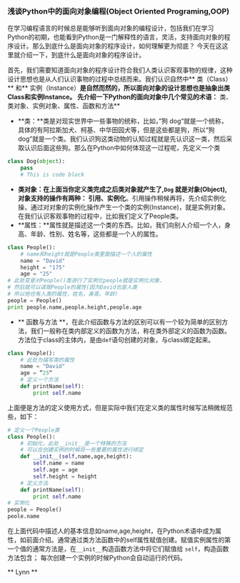 ### 浅谈Python中的面向对象编程(Object Oriented Programing,OOP)

在学习编程语言的时候总是能够听到面向对象的编程设计，包括我们在学习Python的初期，也能看到Python是一门解释性的语言，灵活，支持面向对象的程序设计。那么到底什么是面向对象的程序设计，如何理解更为彻底？
今天在这这里就介绍一下，到底什么是面向对象的程序设计。

首先，我们需要知道面向对象的程序设计符合我们人类认识客观事物的规律，这种设计思想也是从人们认识事物的过程中总结而来。我们认识自然中** 类（Class）** 和** 实例（Instance）**是自然而然的，所以面向对象的设计思想也是抽象出类Class和实例Instance。
先介绍一下Python的面向对象中几个常见的术语：** 类、类对象、实例对象、属性、函数和方法**

* **类：**类是对现实世界中一些事物的统称，比如，”狗 dog“就是一个统称，具体的有阿拉斯加犬、柯基、中华田园犬等，但是这些都是狗，所以“狗 dog”就是一个类。我们认识狗这类动物的认知过程就是先认识这一类，然后采取认识后面这些狗。那么在Python中如何体现这一过程呢，先定义一个类

```python
class Dog(object):
    pass
    # This is code block
```

* **类对象：**在上面当你定义类完成之后类对象就产生了,```Dog``` 就是对象(Object),对象支持的操作有两种：** 引用、实例化**。引用操作稍候再将，先介绍实例化操，通过对对象的实例化操作产生一个类的实例(Instance)，就是实例对象。在我们认识客观事物的过程中，比如我们定义了People类。
* **属性：**属性就是描述这一个类的东西。比如，我们向别人介绍一个人，身高、年龄、性别、姓名等，这些都是一个人的属性。

```python
class People():
    # name和height就是People类里面描述一个人的属性
    name = "David"
    height = "175"
    age = "25"    
# 此处变是对People()类进行了实例化people就是实例化对象，
# 然后就可以读取People的属性(因为David也是人类
# 所以他也有人类的属性，姓名，身高，年龄)
people = People()
print people.name,people.height,people.age
```

* ** 函数与方法 **，在此介绍函数与方法的区别可以有一个较为简单的区别方法，我们一般称在类内部定义的函数为方法，称在类外部定义的函数为函数。方法位于class的主体内，是由```def```语句创建的对象，与class绑定起来。

```python
class People():
    # 此处为描写类的属性
    name = "David"
    age = ”25“    
    # 定义一个方法
    def printName(self):
        print self.name
```
上面便是方法的定义使用方式，但是实际中我们在定义类的属性时候写法稍微规范些，如下：
```python
# 定义一个People类
class People():
    # 初始化，此处__init__是一个特殊的方法
    # 可以在创建实例的时候将一些重要的属性进行绑定
    def __init__(self,name,age,height):
        self.name = name
        self.age = age
        self.height = height
    # 定义方法
    def printName(self):
        print self.name
# 实例化    
people = People()
peole.name

```
在上面代码中描述人的基本信息如name,age,height，在Python术语中成为属性，如前面介绍。通常通过类方法函数中的self属性赋值创建。赋值实例属性的第一个值的通常方法是，在```__init__```构造函数方法中将它们赋值给 ```self```，构造函数方法包含； 每次创建一个实例的时候Python会自动运行的代码。

** Lynn **
